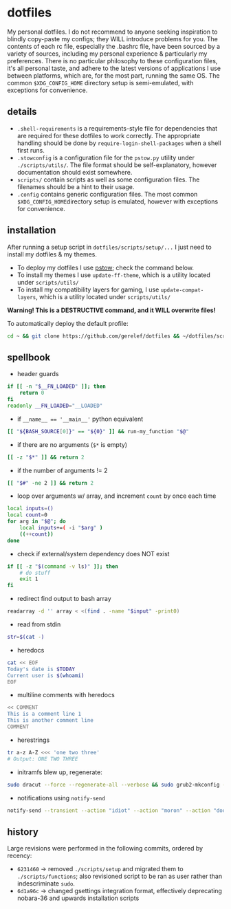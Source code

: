 # dotfiles
My personal dotfiles. I do not recommend to anyone seeking inspiration to blindly copy-paste my configs; they WILL introduce problems for you. The contents of each rc file, especially the .bashrc file, have been sourced by a variety of sources, including my personal experience & particularly my preferences.
There is no particular philosophy to these configuration files, it's all personal taste, and adhere to the latest versions of applications I use between platforms, which are, for the most part, running the same OS.
The common `$XDG_CONFIG_HOME` directory setup is semi-emulated, with exceptions for convenience.

## details
- `.shell-requirements` is a requirements-style file for dependencies that are required for these dotfiles to work correctly. The appropriate handling should be done by `require-login-shell-packages` when a shell first runs.
- `.stowconfig` is a configuration file for the `pstow.py` utility under `./scripts/utils/`. The file format should be self-explanatory, however documentation should exist somewhere.
- `scripts/` contain scripts as well as some configuration files. The filenames should be a hint to their usage.
- `.config` contains generic configuration files. The most common `$XDG_CONFIG_HOME`directory setup is emulated, however with exceptions for convenience.

## installation
After running a setup script in `dotfiles/scripts/setup/...` I just need to install my dotfiles & my themes.
- To deploy my dotfiles I use [pstow](https://github.com/gerelef/pstow); check the command below.
- To install my themes I use `update-ff-theme`, which is a utility located under `scripts/utils/`
- To install my compatibility layers for gaming, I use `update-compat-layers`, which is a utility located under `scripts/utils/`

**Warning! This is a DESTRUCTIVE command, and it WILL overwrite files!**

To automatically deploy the default profile:
```bash
cd ~ && git clone https://github.com/gerelef/dotfiles && ~/dotfiles/scripts/functions/pstow --source ~/dotfiles --target ~ --profile default --force --yes
```

## spellbook
- header guards
```bash
if [[ -n "$__FN_LOADED" ]]; then
    return 0
fi
readonly __FN_LOADED="__LOADED"
```
- if `__name__ == '__main__'` python equivalent
```bash
[[ "${BASH_SOURCE[0]}" == "${0}" ]] && run-my_function "$@"
```
- if there are no arguments (`$*` is empty)
```bash
[[ -z "$*" ]] && return 2
```
- if the number of arguments != 2
```bash
[[ "$#" -ne 2 ]] && return 2
```
- loop over arguments w/ array, and increment `count` by once each time
```bash
local inputs=()
local count=0
for arg in "$@"; do
    local inputs+=( -i "$arg" )
    ((++count))
done
```
- check if external/system dependency does NOT exist
```bash
if [[ -z "$(command -v ls)" ]]; then
    # do stuff
    exit 1
fi
```
- redirect find output to bash array
```bash
readarray -d '' array < <(find . -name "$input" -print0)
```
- read from stdin
```bash
str=$(cat -)
```
- heredocs
```bash
cat << EOF
Today's date is $TODAY
Current user is $(whoami)
EOF
```
- multiline comments with heredocs
```bash
<< COMMENT
This is a comment line 1
This is another comment line
COMMENT
```
- herestrings
```bash
tr a-z A-Z <<< 'one two three'
# Output: ONE TWO THREE
```
- initramfs blew up, regenerate:
```bash
sudo dracut --force --regenerate-all --verbose && sudo grub2-mkconfig -o /boot/grub2/grub.cfg
```
- notifications using `notify-send`
```bash
notify-send --transient --action "idiot" --action "moron" --action "doofus" Test 'hello world!'
```


## history
Large revisions were performed in the following commits, ordered by recency:
- `6231460` -> removed `./scripts/setup` and migrated them to `./scripts/functions`; also revisioned script to be ran as user rather than indescriminate `sudo`.
- `6d1a96c` -> changed gsettings integration format, effectively deprecating nobara-36 and upwards installation scripts
